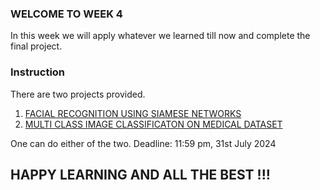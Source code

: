 ### WELCOME TO WEEK 4

In this week we will apply whatever we learned till now and complete the final project.

### Instruction
There are two projects provided. 
1) [FACIAL RECOGNITION USING SIAMESE NETWORKS](https://github.com/wncc/Machine-Learning-LS-24/blob/main/WEEK%204/PROJECT1.md)
2) [MULTI CLASS IMAGE CLASSIFICATON ON MEDICAL DATASET](https://github.com/wncc/Machine-Learning-LS-24/blob/main/WEEK%204/PROJECT2.md)

One can do either of the two.
Deadline: 11:59 pm, 31st July 2024

## HAPPY LEARNING AND ALL THE BEST !!!
